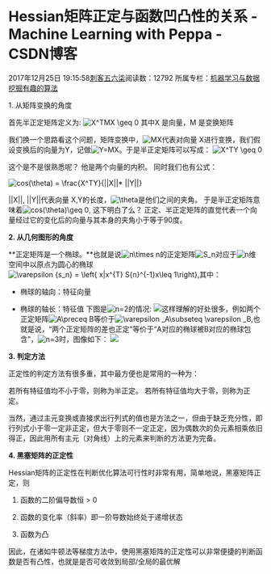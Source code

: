 # Hessian矩阵正定与函数凹凸性的关系 - Machine Learning with Peppa - CSDN博客





2017年12月25日 19:15:58[刺客五六柒](https://me.csdn.net/qq_39521554)阅读数：12792
所属专栏：[机器学习与数据挖掘](https://blog.csdn.net/column/details/18961.html)[有趣的算法](https://blog.csdn.net/column/details/19022.html)










1. 从矩阵变换的角度

首先半正定矩阵定义为: ![X^TMX \geq 0](https://www.zhihu.com/equation?tex=X%5ETMX+%5Cgeq+0)
其中X 是向量，M 是变换矩阵

我们换一个思路看这个问题，矩阵变换中，![MX](https://www.zhihu.com/equation?tex=MX)代表对向量 X进行变换，我们假设变换后的向量为Y，记做![Y=MX](https://www.zhihu.com/equation?tex=Y%3DMX)。于是半正定矩阵可以写成：
![X^TY \geq 0](https://www.zhihu.com/equation?tex=X%5ETY+%5Cgeq+0)

这个是不是很熟悉呢？ 他是两个向量的内积。 同时我们也有公式：

![cos(\theta) = \frac{X^TY}{||X||* ||Y||}](https://www.zhihu.com/equation?tex=cos%28%5Ctheta%29+%3D+%5Cfrac%7BX%5ETY%7D%7B%7C%7CX%7C%7C%2A+%7C%7CY%7C%7C%7D)

||X||, ||Y||代表向量 X,Y的长度，![\theta](https://www.zhihu.com/equation?tex=%5Ctheta)是他们之间的夹角。 于是半正定矩阵意味着![cos(\theta)\geq 0](https://www.zhihu.com/equation?tex=cos%28%5Ctheta%29%5Cgeq+0), 这下明白了么？
正定、半正定矩阵的直觉代表一个向量经过它的变化后的向量与其本身的夹角小于等于90度。








**2. 从几何图形的角度**



**正定矩阵是一个椭球。**也就是说![n\times n](https://www.zhihu.com/equation?tex=n%5Ctimes+n)的正定矩阵![S_n](https://www.zhihu.com/equation?tex=S_n)对应于![n](https://www.zhihu.com/equation?tex=n)维空间中以原点为圆心的椭球![\varepsilon _{s_n} = \left\{ x|x^{T} S_{n}^{-1}x\leq 1\right\}](https://www.zhihu.com/equation?tex=%5Cvarepsilon+_%7Bs_n%7D+%3D+%5Cleft%5C%7B+x%7Cx%5E%7BT%7D+S_%7Bn%7D%5E%7B-1%7Dx%5Cleq+1%5Cright%5C%7D+),其中：
- 椭球的轴向：特征向量

- 椭球的轴长：特征值
下图是![n=2](https://www.zhihu.com/equation?tex=n%3D2)的情况:
![](https://img-blog.csdn.net/20171226181533684)这样理解的好处很多，例如两个正定矩阵![A\preceq B](https://www.zhihu.com/equation?tex=A%5Cpreceq+B)等价于![\varepsilon _A\subseteq \varepsilon _B](https://www.zhihu.com/equation?tex=%5Cvarepsilon+_A%5Csubseteq+%5Cvarepsilon+_B),也就是说，“两个正定矩阵的差也正定”等价于“A对应的椭球被B对应的椭球包含”，![n=3](https://www.zhihu.com/equation?tex=n%3D3)时，图像如下：
![](https://img-blog.csdn.net/20171226181540725)








**3. 判定方法**

正定性的判定方法有很多重，其中最方便也是常用的一种为：

若所有特征值均不小于零，则称为半正定。
若所有特征值均大于零，则称为正定。


当然，通过主元变换或直接求出行列式的值也是方法之一，但由于缺乏充分性，即行列式小于零一定非正定，但大于零则不一定正定，因为偶数次的负元素相乘依旧得正，因此用所有主元（对角线）上的元素来判断的方法更为完备。




**4. 黑塞矩阵的正定性**

Hessian矩阵的正定性在判断优化算法可行性时非常有用，简单地说，黑塞矩阵正定，则

1. 函数的二阶偏导数恒 > 0

2. 函数的变化率（斜率）即一阶导数始终处于递增状态

3. 函数为凸




因此，在诸如牛顿法等梯度方法中，使用黑塞矩阵的正定性可以非常便捷的判断函数是否有凸性，也就是是否可收敛到局部/全局的最优解




